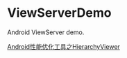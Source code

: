 # ViewServerDemo
Android ViewServer demo.

[Android性能优化工具之HierarchyViewer](https://blog.csdn.net/u012317510/article/details/78153258)